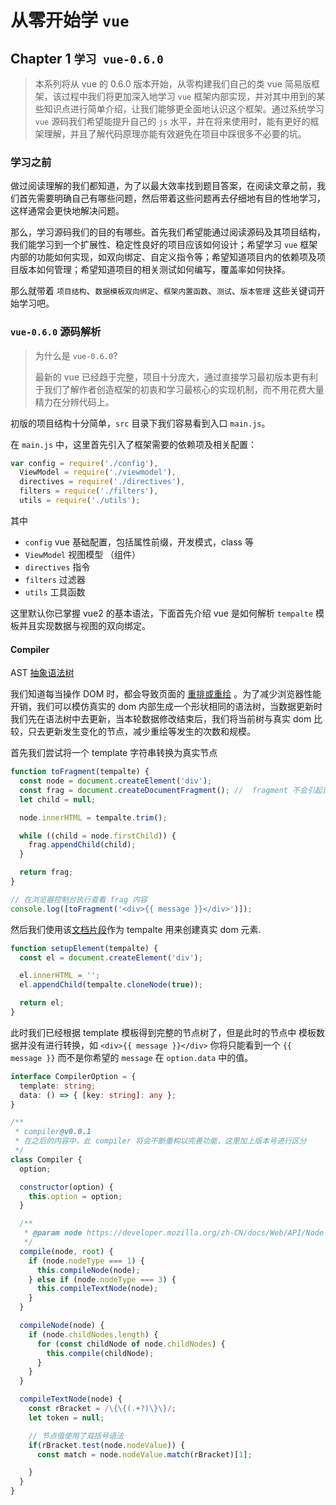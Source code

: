 # 从零开始学 `vue`

## Chapter 1 `学习 vue-0.6.0`

> 本系列将从 vue 的 0.6.0 版本开始，从零构建我们自己的类 vue 简易版框架，该过程中我们将更加深入地学习 `vue` 框架内部实现，并对其中用到的某些知识点进行简单介绍，让我们能够更全面地认识这个框架。通过系统学习 `vue` 源码我们希望能提升自己的 `js` 水平，并在将来使用时，能有更好的框架理解，并且了解代码原理亦能有效避免在项目中踩很多不必要的坑。

### 学习之前

做过阅读理解的我们都知道，为了以最大效率找到题目答案，在阅读文章之前，我们首先需要明确自己有哪些问题，然后带着这些问题再去仔细地有目的性地学习，这样通常会更快地解决问题。

那么，学习源码我们的目的有哪些。首先我们希望能通过阅读源码及其项目结构，我们能学习到一个扩展性、稳定性良好的项目应该如何设计；希望学习 `vue` 框架内部的功能如何实现，如双向绑定、自定义指令等；希望知道项目内的依赖项及项目版本如何管理；希望知道项目的相关测试如何编写，覆盖率如何抉择。

那么就带着 `项目结构`、`数据模板双向绑定`、`框架内置函数`、`测试`、`版本管理` 这些关键词开始学习吧。

### `vue-0.6.0` 源码解析

> 为什么是 `vue-0.6.0`?
>
> 最新的 vue 已经趋于完整，项目十分庞大，通过直接学习最初版本更有利于我们了解作者创造框架的初衷和学习最核心的实现机制，而不用花费大量精力在分辨代码上。

初版的项目结构十分简单，`src` 目录下我们容易看到入口 `main.js`。

在 `main.js` 中，这里首先引入了框架需要的依赖项及相关配置：

```js
var config = require('./config'),
  ViewModel = require('./viewmodel'),
  directives = require('./directives'),
  filters = require('./filters'),
  utils = require('./utils');
```

其中

- `config` vue 基础配置，包括属性前缀，开发模式，class 等
- `ViewModel` 视图模型 （组件）
- `directives` 指令
- `filters` 过滤器
- `utils` 工具函数

这里默认你已掌握 vue2 的基本语法，下面首先介绍 vue 是如何解析 `tempalte` 模板并且实现数据与视图的双向绑定。

#### Compiler

AST [抽象语法树](https://zh.wikipedia.org/wiki/%E6%8A%BD%E8%B1%A1%E8%AA%9E%E6%B3%95%E6%A8%B9)

我们知道每当操作 DOM 时，都会导致页面的 [重排或重绘](https://sites.google.com/site/getsnippet/javascript/dom/repaints-and-reflows-manipulating-the-dom-responsibly) 。为了减少浏览器性能开销，我们可以模仿真实的 dom 内部生成一个形状相同的语法树，当数据更新时我们先在语法树中去更新，当本轮数据修改结束后，我们将当前树与真实 dom 比较，只去更新发生变化的节点，减少重绘等发生的次数和规模。

首先我们尝试将一个 template 字符串转换为真实节点

```js
function toFragment(tempalte) {
  const node = document.createElement('div');
  const frag = document.createDocumentFragment(); //  fragment 不会引起页面回流
  let child = null;

  node.innerHTML = tempalte.trim();

  while ((child = node.firstChild)) {
    frag.appendChild(child);
  }

  return frag;
}

// 在浏览器控制台执行查看 frag 内容
console.log([toFragment('<div>{{ message }}</div>')]);
```

然后我们使用该[文档片段](https://developer.mozilla.org/zh-CN/docs/Web/API/Document/createDocumentFragment)作为 tempalte 用来创建真实 dom 元素.

```js
function setupElement(tempalte) {
  const el = document.createElement('div');

  el.innerHTML = '';
  el.appendChild(tempalte.cloneNode(true));

  return el;
}
```

此时我们已经根据 template 模板得到完整的节点树了，但是此时的节点中 模板数据并没有进行转换，如 `<div>{{ message }}</div>` 你将只能看到一个 `{{ message }}` 而不是你希望的 `message` 在 `option.data` 中的值。

```ts
interface CompilerOption = {
  template: string;
  data: () => { [key: string]: any };
}
```

```js
/**
 * compiler@v0.0.1
 * 在之后的内容中，此 compiler 将会不断重构以完善功能，这里加上版本号进行区分
 */
class Compiler {
  option;

  constructor(option) {
    this.option = option;
  }

  /**
   * @param node https://developer.mozilla.org/zh-CN/docs/Web/API/Node
   */
  compile(node, root) {
    if (node.nodeType === 1) {
      this.compileNode(node);
    } else if (node.nodeType === 3) {
      this.compileTextNode(node);
    }
  }

  compileNode(node) {
    if (node.childNodes.length) {
      for (const childNode of node.childNodes) {
        this.compile(childNode);
      }
    }
  }

  compileTextNode(node) {
    const rBracket = /\{\{(.+?)\}\}/;
    let token = null;

    // 节点值使用了双括号语法
    if(rBracket.test(node.nodeValue)) {
      const match = node.nodeValue.match(rBracket)[1];

    }
  }
}
```
